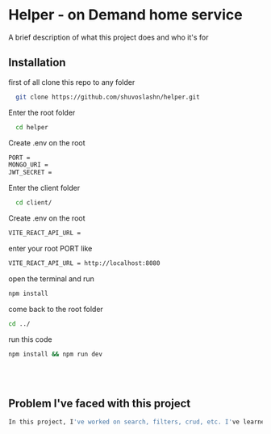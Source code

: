 
# Helper - on Demand home service

A brief description of what this project does and who it's for


## Installation

first of all clone this repo to any folder

```bash
  git clone https://github.com/shuvoslashn/helper.git
```

Enter the root folder
```bash
  cd helper
```

Create .env on the root
```bash
PORT = 
MONGO_URI = 
JWT_SECRET = 
```

Enter the client folder
```bash
  cd client/
```

Create .env on the root
```bash
VITE_REACT_API_URL = 
```
enter your root PORT like
```bash
VITE_REACT_API_URL = http://localhost:8080
```

open the terminal and run 
```bash
npm install
```
come back to the root folder
```bash
cd ../
```

run this code
```bash
npm install && npm run dev
```
<br/>
<br/>

## Problem I've faced with this project

```bash
In this project, I've worked on search, filters, crud, etc. I've learned many things. But I've found some unique operations of array, objects, etc. for the first time. I've solved those problems by taking the help of Google, chat gpt and stack overflow.
```

